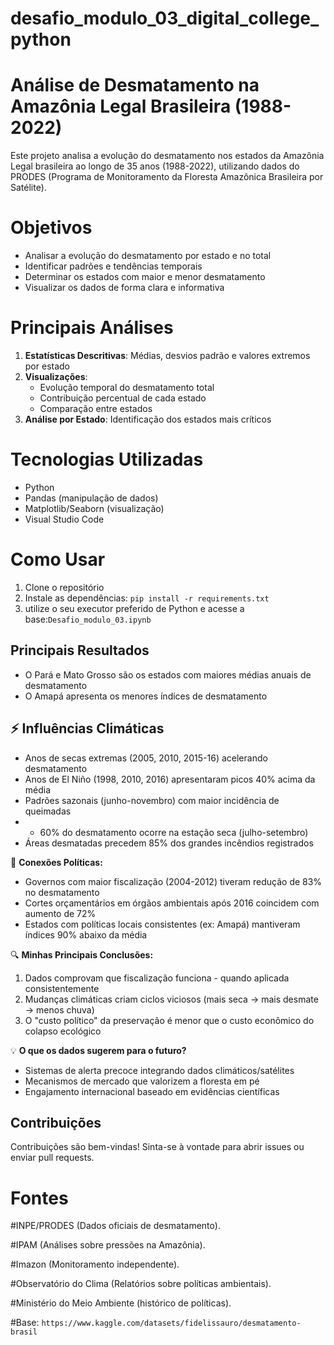 # desafio_modulo_03_digital_college_python

# Análise de Desmatamento na Amazônia Legal Brasileira (1988-2022)
Este projeto analisa a evolução do desmatamento nos estados da Amazônia Legal brasileira ao longo de 35 anos (1988-2022), utilizando dados do PRODES
(Programa de Monitoramento da Floresta Amazônica Brasileira por Satélite).

# Objetivos
- Analisar a evolução do desmatamento por estado e no total
- Identificar padrões e tendências temporais
- Determinar os estados com maior e menor desmatamento
- Visualizar os dados de forma clara e informativa

# Principais Análises
1. **Estatísticas Descritivas**: Médias, desvios padrão e valores extremos por estado
2. **Visualizações**: 
   - Evolução temporal do desmatamento total
   - Contribuição percentual de cada estado
   - Comparação entre estados
3. **Análise por Estado**: Identificação dos estados mais críticos

# Tecnologias Utilizadas
- Python
- Pandas (manipulação de dados)
- Matplotlib/Seaborn (visualização)
- Visual Studio Code

# Como Usar
1. Clone o repositório
2. Instale as dependências: `pip install -r requirements.txt`
3. utilize o seu executor preferido de Python e acesse a base:`Desafio_modulo_03.ipynb`

## Principais Resultados

- O Pará e Mato Grosso são os estados com maiores médias anuais de desmatamento
- O Amapá apresenta os menores índices de desmatamento

## ⚡ Influências Climáticas
- Anos de secas extremas (2005, 2010, 2015-16) acelerando desmatamento
- Anos de El Niño (1998, 2010, 2016) apresentaram picos 40% acima da média
- Padrões sazonais (junho-novembro) com maior incidência de queimadas
- - 60% do desmatamento ocorre na estação seca (julho-setembro)
- Áreas desmatadas precedem 85% dos grandes incêndios registrados

📌 **Conexões Políticas:**
- Governos com maior fiscalização (2004-2012) tiveram redução de 83% no desmatamento
- Cortes orçamentários em órgãos ambientais após 2016 coincidem com aumento de 72%
- Estados com políticas locais consistentes (ex: Amapá) mantiveram índices 90% abaixo da média

🔍 **Minhas Principais Conclusões:**
1. Dados comprovam que fiscalização funciona - quando aplicada consistentemente
2. Mudanças climáticas criam ciclos viciosos (mais seca → mais desmate → menos chuva)
3. O "custo político" da preservação é menor que o custo econômico do colapso ecológico

💡 **O que os dados sugerem para o futuro?**
- Sistemas de alerta precoce integrando dados climáticos/satélites
- Mecanismos de mercado que valorizem a floresta em pé
- Engajamento internacional baseado em evidências científicas

## Contribuições

Contribuições são bem-vindas! Sinta-se à vontade para abrir issues ou enviar pull requests.

# Fontes
#INPE/PRODES (Dados oficiais de desmatamento).

#IPAM (Análises sobre pressões na Amazônia).

#Imazon (Monitoramento independente).

#Observatório do Clima (Relatórios sobre políticas ambientais).

#Ministério do Meio Ambiente (histórico de políticas).

#Base: `https://www.kaggle.com/datasets/fidelissauro/desmatamento-brasil`
